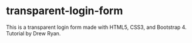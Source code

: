 # transparent-login-form
This is a transparent login form made with HTML5, CSS3, and Bootstrap 4. Tutorial by Drew Ryan. 
